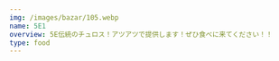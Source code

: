 ```yaml
---
img: /images/bazar/105.webp
name: 5E1
overview: 5E伝統のチュロス！アツアツで提供します！ぜひ食べに来てください！！
type: food
---
```

